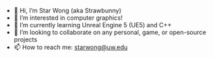 - 👋 Hi, I’m Star Wong (aka Strawbunny)
- 👀 I’m interested in computer graphics!
- 🌱 I’m currently learning Unreal Engine 5 (UE5) and C++
- 💞️ I’m looking to collaborate on any personal, game, or open-source projects
- 📫 How to reach me: starwong@uw.edu

<!---
StrawbunnyOwl/StrawbunnyOwl is a ✨ special ✨ repository because its `README.md` (this file) appears on your GitHub profile.
You can click the Preview link to take a look at your changes.
--->
